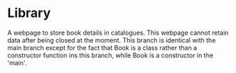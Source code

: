 # Library
 A webpage to store book details in catalogues.
 This webpage cannot retain data after being closed at the moment.
 This branch is identical with the main branch except for the fact that
 Book is a class rather than a constructor function ins this branch,
 while Book is a constructor in the 'main'.
